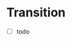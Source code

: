 # Transition <Badges :texts="badges" />

<script setup>
  import pkg from '@studiometa/ui/primitives/Transition/package.json';

  const badges = [`v${pkg.version}`, 'JS'];
</script>

- [ ] todo
